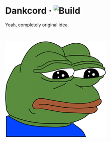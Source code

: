 # Dankcord &middot; ![Build][build]

Yeah, completely original idea.

<br />

![Logo][logo]

[logo]: https://raw.githubusercontent.com/ElCholoGamer/dankcord/main/public/logo.png
[build]: https://github.com/ElCholoGamer/dankcord/workflows/Build/badge.svg
